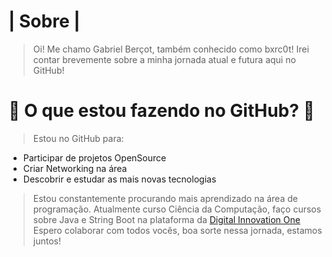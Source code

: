 
#  | Sobre |

>Oi! Me chamo Gabriel Berçot, também conhecido como bxrc0t! Irei contar brevemente sobre a minha jornada atual e futura aqui no GitHub!

# 🤔 O que estou fazendo no GitHub? 🤔

>Estou no GitHub para:

- Participar de projetos OpenSource
- Criar Networking na área
- Descobrir e estudar as mais novas tecnologias

> Estou constantemente procurando mais aprendizado na área de programação. Atualmente curso Ciência da Computação, faço cursos sobre Java e String Boot na plataforma da [Digital Innovation One](dio.me)
Espero colaborar com todos vocês, boa sorte nessa jornada, estamos juntos!


